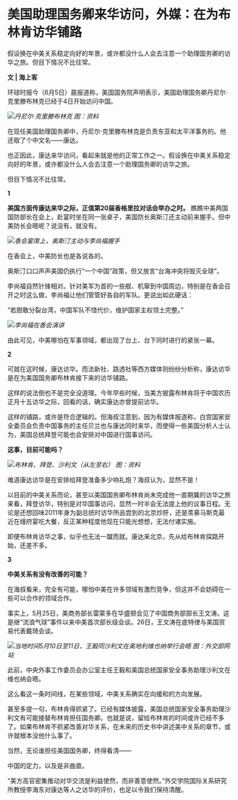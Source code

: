 

# 美国助理国务卿来华访问，外媒：在为布林肯访华铺路

假设换在中美关系稳定向好的年景，或许都没什么人会去注意一个助理国务卿的访华之旅。但目下情况不比往常。

**文 | 海上客**

环球时报今（6月5日）晨报道称，美国国务院声明表示，美国助理国务卿丹尼尔·克里滕布林克已经于4日开始访问中国。

![](https://inews.gtimg.com/om_bt/GK1jIY3fhzyIbQnTg-wRIHtRTd9wFwdjCxxguP5KPmls4AA/0)_丹尼尔·克里滕布林克 图：资料_

在现任美国助理国务卿中，丹尼尔·克里滕布林克是负责东亚和太平洋事务的。他还取了个中文名——康达。

也正因此，康达来华访问，看起来就是他的正常工作之一。假设换在中美关系稳定向好的年景，或许都没什么人会去注意一个助理国务卿的访华之旅。

但目下情况不比往常。

**1**

**美国方面传康达来华之际，正值第20届香格里拉对话会举办之时。**
瞧瞧中美两国国防部长在会上，赴宴时坐在同一张桌子，美国防长奥斯汀还主动前来握手。但中美防长会晤呢？说没有，就没有。

![](https://inews.gtimg.com/om_bt/Ooesff-ysemXr6EG_ni5seuwMw-MPkoBuaozpyiLwOc4QAA/1000)_香会宴席上，奥斯汀主动与李尚福握手_

在香会上，中美防长也是各说各的。

奥斯汀口口声声美国仍执行“一个中国”政策，但又放言“台海冲突将毁灭全球”。

李尚福自然针锋相对。针对美军为首的一些舰、机窜到中国周边，特别是在香会召开之时这么做，李尚福让他们管管好各自的军队。更说出如此硬话：

“若胆敢分裂台湾，中国军队不惜代价，维护国家主权领土完整。”

![](https://inews.gtimg.com/om_bt/OfWavo3EyFy_LY1IopU9SoBstpie-4s6SjUma-2jN3mjwAA/1000)_李尚福在香会演讲_

由此可见，中美哪怕在军事领域，都出现了台上、台下同时进行的紧张一幕。

**2**

可就在这时候，康达访华。而法新社、路透社等西方媒体则纷纷分析称，康达访华是在为美国国务卿布林肯接下来的访华铺路。

这样的说法倒也不是完全没道理。今年早些时候，当美方披露布林肯将于中国农历正月十五访华之际，回看的话，确实康达亦曾提前访华。

这样的铺路，或许是符合逻辑的。但海叔注意到，因为有媒体报道称，白宫国家安全委员会负责中国事务的主任贝兰也与康达同时来华，而使得一些美国分析人士认为，美国总统拜登可能也会安排对中国进行国事访问。

**这事，目前可能吗？**

![](https://inews.gtimg.com/om_bt/O3lokyku33fA-GnBKbSldilXj1Qed_MiYF6RUv-n21YfAAA/1000)_布林肯、拜登、沙利文（从左至右） 图：资料_

难道康达访华是在安排给拜登准备多少响礼炮？海叔认为，显然不是！

以目前的中美关系而论，甚至以美国国务卿布林肯尚未完成他一直期冀的访华之旅来看，拜登访华，特别是对华国事访问，显然一时半会无法提上他的议事日程。无论是还想回味2011年身为副总统时访华所品尝到的北京炒肝，还是羡慕马斯克最近在缦府宴吃大餐，反正某种程度他现在只能光想想，无法付诸实施。

即便布林肯访华之事，似乎也无法一蹴而就。康达来北京，先从给布林肯探路开始，还差不多。

**3**

**中美关系有没有改善的可能？**

在海叔看来，完全有可能，哪怕中美在许多领域有激烈竞争，但这并不会妨碍在一些可以合作的领域合作。

事实上，5月25日，美商务部长雷蒙多在华盛顿会见了中国商务部部长王文涛。这是继“流浪气球”事件以来中美首次部长级会谈。26日，王文涛在底特律与美国贸易代表戴琦会谈。

![](https://inews.gtimg.com/om_bt/OlZ3bc5Dmo8GapKLwDNNWTyPfrIxinhOIRC7CF_sGDYm8AA/1000)_当地时间5月10日至11日，王毅同沙利文在奥地利维也纳举行会晤
图：外交部网站_

此前，中央外事工作委员会办公室主任王毅和美国总统国家安全事务助理沙利文在维也纳会晤。

这么看这一条时间线，在某些领域，中美关系确实在向缓和的方向发展。

甚至多提一句，布林肯得抓紧了。已经有媒体披露，美国总统国家安全事务助理沙利文有可能接替布林肯担任国务卿。也就是说，留给布林肯的时间或许已经不多了。如果布林肯不抓紧改善对华关系，在未来的历史书中讲述美中关系的章节，或许就根本没他什么事了。

当然，无论谁担任美国国务卿，终得看清——

中国的定力，以及是非曲直。

“美方高官密集推动对华交流是利益使然，而非善意使然。”外交学院国际关系研究所教授李海东对康达等人之访华的评价，也足以令我们保持清醒。

